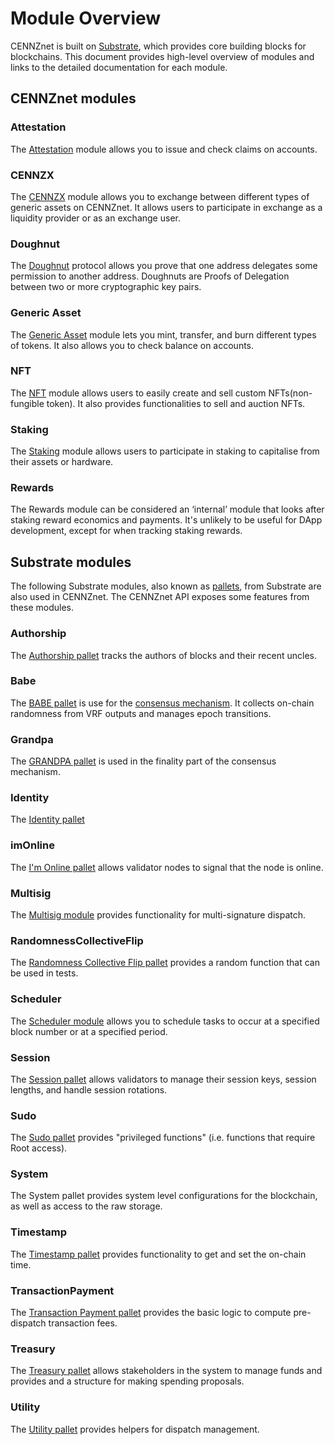 # Module Overview

CENNZnet is built on [Substrate](https://www.parity.io/substrate/), which provides core building blocks for blockchains. This document provides high-level overview of modules and links to the detailed documentation for each module.

## CENNZnet modules

### Attestation
The [Attestation](References/Runtime-modules/Attestation) module allows you to issue and check claims on accounts. 

### CENNZX
The [CENNZX](References/Runtime-modules/CENNZX) module allows you to exchange between different types of generic assets on CENNZnet. It allows users to participate in exchange as a liquidity provider or as an exchange user.

### Doughnut
The [Doughnut](References/Runtime-modules/Doughnut) protocol allows you prove that one address delegates some permission to another address. Doughnuts are Proofs of Delegation between two or more cryptographic key pairs. 

### Generic Asset
The [Generic Asset](References/Runtime-modules/Generic-Asset) module lets you mint, transfer, and burn different types of tokens. It also allows you to check balance on accounts.

### NFT
The [NFT](References/Runtime-modules/NFT) module allows users to easily create and sell custom NFTs(non-fungible token). It also provides functionalities to sell and auction NFTs. 

### Staking
The [Staking](References/Runtime-modules/Staking) module allows users to participate in staking to capitalise from their assets or hardware.

### Rewards
The Rewards module can be considered an ‘internal’ module that looks after staking reward economics and payments. It's unlikely to be useful for DApp development, except for when tracking staking rewards.

## Substrate modules
The following Substrate modules, also known as [pallets](https://substrate.dev/docs/en/knowledgebase/runtime/pallets), from Substrate are also used in CENNZnet. The CENNZnet API exposes some features from these modules.

### Authorship
The [Authorship pallet](https://substrate.dev/rustdocs/v3.0.0/pallet_authorship/index.html) tracks the authors of blocks and their recent uncles.

### Babe
The [BABE pallet](https://substrate.dev/rustdocs/v3.0.0/pallet_babe/index.html) is use for the [consensus mechanism](https://cennz.net/publications/understanding-consensus-mechanisms/). It collects on-chain randomness from VRF outputs and manages epoch transitions.

### Grandpa
The [GRANDPA pallet](https://substrate.dev/rustdocs/v3.0.0/pallet_grandpa/index.html) is used in the finality part of the consensus mechanism.

### Identity
The [Identity pallet](https://substrate.dev/rustdocs/v3.0.0/pallet_identity/index.html)

### imOnline
The [I'm Online pallet](https://substrate.dev/rustdocs/v3.0.0/pallet_im_online/index.html) allows validator nodes to signal that the node is online.

### Multisig
The [Multisig module](https://substrate.dev/rustdocs/v3.0.0/pallet_multisig/index.html) provides functionality for multi-signature dispatch.

### RandomnessCollectiveFlip
The [Randomness Collective Flip pallet](https://substrate.dev/rustdocs/v3.0.0/pallet_randomness_collective_flip/index.html) provides a random function that can be used in tests.

### Scheduler
The [Scheduler module](https://substrate.dev/rustdocs/v3.0.0/pallet_scheduler/index.html) allows you to schedule tasks to occur at a specified block number or at a specified period.

### Session
The [Session pallet](https://substrate.dev/rustdocs/v3.0.0/pallet_session/index.html) allows validators to manage their session keys, session lengths, and handle session rotations.

### Sudo
The [Sudo pallet](https://substrate.dev/rustdocs/v3.0.0/pallet_sudo/index.html) provides "privileged functions" (i.e. functions that require Root access).

### System
The System pallet provides system level configurations for the blockchain, as well as access to the raw storage.

### Timestamp
The [Timestamp pallet](https://substrate.dev/rustdocs/v3.0.0/pallet_timestamp/index.html) provides functionality to get and set the on-chain time.

### TransactionPayment
The [Transaction Payment pallet](https://substrate.dev/rustdocs/v3.0.0/pallet_transaction_payment/index.html) provides the basic logic to compute pre-dispatch transaction fees.

### Treasury
The [Treasury pallet](https://substrate.dev/rustdocs/v3.0.0/pallet_treasury/index.html) allows stakeholders in the system to manage funds and provides and a structure for making spending proposals.

### Utility
The [Utility pallet](https://substrate.dev/rustdocs/v3.0.0/pallet_utility/index.html) provides helpers for dispatch management.